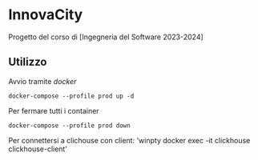 # InnovaCity
Progetto del corso di [Ingegneria del Software 2023-2024]
## Utilizzo

Avvio tramite _docker_

`docker-compose --profile prod up -d `

Per fermare tutti i container 

`docker-compose --profile prod down`

Per connettersi a clichouse con client:
'winpty docker exec -it clickhouse clickhouse-client'